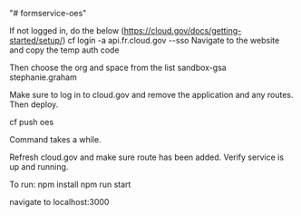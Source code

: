 "# formservice-oes" 

If not logged in, do the below (https://cloud.gov/docs/getting-started/setup/)
cf login -a api.fr.cloud.gov  --sso
Navigate to the website and copy the temp auth code

Then choose the org and space from the list
sandbox-gsa
stephanie.graham

Make sure to log in to cloud.gov and remove the application and any routes.  Then deploy.

cf push oes

Command takes a while.

Refresh cloud.gov and make sure route has been added.  Verify service is up and running.


To run:
npm install
npm run start

navigate to localhost:3000
